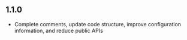 ## 1.1.0

* Complete comments, update code structure, improve configuration information, and reduce public APIs
